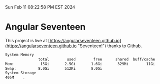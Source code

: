 Sun Feb 11 08:22:58 PM EST 2024

# Angular Seventeen


This project is live at [https://angularseventeen.github.io](https://angularseventeen.github.io "Seventeen!") thanks to Github.

```bash
System Memory
               total        used        free      shared  buff/cache   available
Mem:            15Gi       2.5Gi       1.6Gi       329Mi        11Gi        12Gi
Swap:          8.0Gi       512Ki       8.0Gi
System Storage
406M	.
```
```bash
